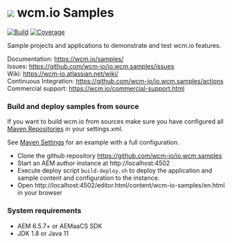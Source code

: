<img src="https://wcm.io/images/favicon-16@2x.png"/> wcm.io Samples
======
[![Build](https://github.com/wcm-io/io.wcm.samples/workflows/Build/badge.svg?branch=develop)](https://github.com/wcm-io/io.wcm.samples/actions?query=workflow%3ABuild+branch%3Adevelop)
[![Coverage](https://sonarcloud.io/api/project_badges/measure?project=wcm-io_io.wcm.samples&metric=coverage)](https://sonarcloud.io/summary/new_code?id=wcm-io_io.wcm.samples)

Sample projects and applications to demonstrate and test wcm.io features.

Documentation: https://wcm.io/samples/<br/>
Issues: https://github.com/wcm-io/io.wcm.samples/issues<br/>
Wiki: https://wcm-io.atlassian.net/wiki/<br/>
Continuous Integration: https://github.com/wcm-io/io.wcm.samples/actions<br/>
Commercial support: https://wcm.io/commercial-support.html


### Build and deploy samples from source

If you want to build wcm.io from sources make sure you have configured all [Maven Repositories](https://wcm.io/maven.html) in your settings.xml.

See [Maven Settings](https://github.com/wcm-io/io.wcm.samples/blob/develop/.maven-settings.xml) for an example with a full configuration.

- Clone the github repository https://github.com/wcm-io/io.wcm.samples
- Start an AEM author instance at http://localhost:4502
- Execute deploy script `build-deploy.sh` to deploy the application and sample content and configuration to the instance.
- Open http://localhost:4502/editor.html/content/wcm-io-samples/en.html in your browser


### System requirements

- AEM 6.5.7+ or AEMaaCS SDK
- JDK 1.8 or Java 11
